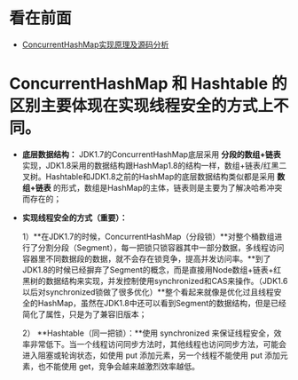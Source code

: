 看在前面
====

* <a href="https://www.cnblogs.com/chengxiao/p/6842045.html">ConcurrentHashMap实现原理及源码分析</a>

ConcurrentHashMap 和 Hashtable 的区别主要体现在实现线程安全的方式上不同。
====

* **底层数据结构：** JDK1.7的ConcurrentHashMap底层采用 **分段的数组+链表** 实现，JDK1.8采用的数据结构跟HashMap1.8的结构一样，数组+链表/红黑二叉树。Hashtable和JDK1.8之前的HashMap的底层数据结构类似都是采用 **数组+链表** 的形式，数组是HashMap的主体，链表则是主要为了解决哈希冲突而存在的；

* **实现线程安全的方式（重要）：**

    1）**在JDK1.7的时候，ConcurrentHashMap（分段锁）**对整个桶数组进行了分割分段（Segment），每一把锁只锁容器其中一部分数据，多线程访问容器里不同数据段的数据，就不会存在锁竞争，提高并发访问率。**到了JDK1.8的时候已经摒弃了Segment的概念，而是直接用Node数组+链表+红黑树的数据结构来实现，并发控制使用synchronized和CAS来操作。（JDK1.6以后对synchronized锁做了很多优化）**整个看起来就像是优化过且线程安全的HashMap，虽然在JDK1.8中还可以看到Segment的数据结构，但是已经简化了属性，只是为了兼容旧版本；

    2） **Hashtable（同一把锁）：**使用 synchronized 来保证线程安全，效率非常低下。当一个线程访问同步方法时，其他线程也访问同步方法，可能会进入阻塞或轮询状态，如使用 put 添加元素，另一个线程不能使用 put 添加元素，也不能使用 get，竞争会越来越激烈效率越低。
    
    
